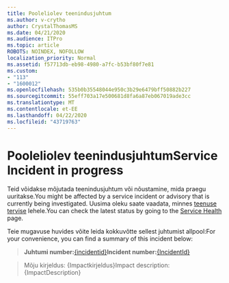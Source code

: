 ```yaml
---
title: Pooleliolev teenindusjuhtum
ms.author: v-crytho
author: CrystalThomasMS
ms.date: 04/21/2020
ms.audience: ITPro
ms.topic: article
ROBOTS: NOINDEX, NOFOLLOW
localization_priority: Normal
ms.assetid: f57713db-eb98-4980-a7fc-b53bf80f7e81
ms.custom:
- "113"
- "1600012"
ms.openlocfilehash: 535b0b35548044e950c3b29e6479bff50882b227
ms.sourcegitcommit: 55eff703a17e500681d8fa6a87eb067019ade3cc
ms.translationtype: MT
ms.contentlocale: et-EE
ms.lasthandoff: 04/22/2020
ms.locfileid: "43719763"
---
```

# <a name="service-incident-in-progress"></a><span data-ttu-id="ac679-102">Pooleliolev teenindusjuhtum</span><span class="sxs-lookup"><span data-stu-id="ac679-102">Service Incident in progress</span></span>

<span data-ttu-id="ac679-103">Teid võidakse mõjutada teenindusjuhtum või nõustamine, mida praegu uuritakse.</span><span class="sxs-lookup"><span data-stu-id="ac679-103">You might be affected by a service incident or advisory that is currently being investigated.</span></span> <span data-ttu-id="ac679-104">Uusima oleku saate vaadata, minnes [teenuse tervise](https://admin.microsoft.com/adminportal/home#/servicehealth) lehele.</span><span class="sxs-lookup"><span data-stu-id="ac679-104">You can check the latest status by going to the [Service Health](https://admin.microsoft.com/adminportal/home#/servicehealth) page.</span></span>
  
<span data-ttu-id="ac679-105">Teie mugavuse huvides võite leida kokkuvõtte sellest juhtumist allpool:</span><span class="sxs-lookup"><span data-stu-id="ac679-105">For your convenience, you can find a summary of this incident below:</span></span>
  
> <span data-ttu-id="ac679-106">**Juhtumi number:**[{incidentid}](https://admin.microsoft.com/adminportal/home#/servicehealth)</span><span class="sxs-lookup"><span data-stu-id="ac679-106">**Incident number:**[{IncidentId}](https://admin.microsoft.com/adminportal/home#/servicehealth)</span></span>
    
> <span data-ttu-id="ac679-107">Mõju kirjeldus: {Impactkirjeldus}</span><span class="sxs-lookup"><span data-stu-id="ac679-107">Impact description: {ImpactDescription}</span></span>
